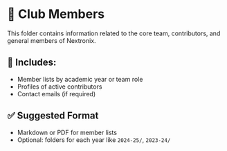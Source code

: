# 👥 Club Members

This folder contains information related to the core team, contributors, and general members of Nextronix.

## 📌 Includes:
- Member lists by academic year or team role
- Profiles of active contributors
- Contact emails (if required)

## ✅ Suggested Format
- Markdown or PDF for member lists
- Optional: folders for each year like `2024-25/`, `2023-24/`
